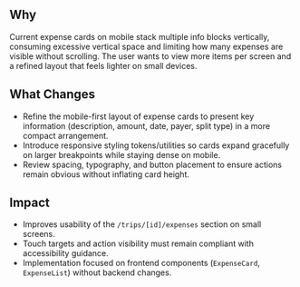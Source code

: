 ## Why
Current expense cards on mobile stack multiple info blocks vertically, consuming excessive vertical space and limiting how many expenses are visible without scrolling. The user wants to view more items per screen and a refined layout that feels lighter on small devices.

## What Changes
- Refine the mobile-first layout of expense cards to present key information (description, amount, date, payer, split type) in a more compact arrangement.
- Introduce responsive styling tokens/utilities so cards expand gracefully on larger breakpoints while staying dense on mobile.
- Review spacing, typography, and button placement to ensure actions remain obvious without inflating card height.

## Impact
- Improves usability of the `/trips/[id]/expenses` section on small screens.
- Touch targets and action visibility must remain compliant with accessibility guidance.
- Implementation focused on frontend components (`ExpenseCard`, `ExpenseList`) without backend changes.
